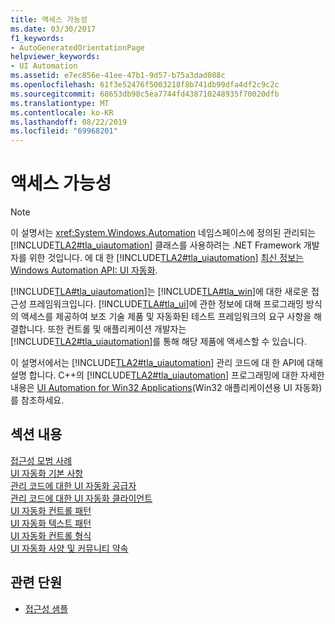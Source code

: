 ```yaml
---
title: 액세스 가능성
ms.date: 03/30/2017
f1_keywords:
- AutoGeneratedOrientationPage
helpviewer_keywords:
- UI Automation
ms.assetid: e7ec856e-41ee-47b1-9d57-b75a3dad088c
ms.openlocfilehash: 61f3e52476f5003218f8b741db99dfa4df2c9c2c
ms.sourcegitcommit: 68653db98c5ea7744fd438710248935f70020dfb
ms.translationtype: MT
ms.contentlocale: ko-KR
ms.lasthandoff: 08/22/2019
ms.locfileid: "69968201"
---
```

# <a name="accessibility"></a>액세스 가능성
> [!NOTE]
> 이 설명서는 <xref:System.Windows.Automation> 네임스페이스에 정의된 관리되는 [!INCLUDE[TLA2#tla_uiautomation](../../../includes/tla2sharptla-uiautomation-md.md)] 클래스를 사용하려는 .NET Framework 개발자를 위한 것입니다. 에 대 한 [!INCLUDE[TLA2#tla_uiautomation](../../../includes/tla2sharptla-uiautomation-md.md)] [최신 정보는 Windows Automation API: UI 자동화](https://go.microsoft.com/fwlink/?LinkID=156746).  
  
 [!INCLUDE[TLA#tla_uiautomation](../../../includes/tlasharptla-uiautomation-md.md)]는 [!INCLUDE[TLA#tla_win](../../../includes/tlasharptla-win-md.md)]에 대한 새로운 접근성 프레임워크입니다. [!INCLUDE[TLA#tla_ui](../../../includes/tlasharptla-ui-md.md)]에 관한 정보에 대해 프로그래밍 방식의 액세스를 제공하여 보조 기술 제품 및 자동화된 테스트 프레임워크의 요구 사항을 해결합니다. 또한 컨트롤 및 애플리케이션 개발자는 [!INCLUDE[TLA2#tla_uiautomation](../../../includes/tla2sharptla-uiautomation-md.md)]를 통해 해당 제품에 액세스할 수 있습니다.  
  
 이 설명서에서는 [!INCLUDE[TLA2#tla_uiautomation](../../../includes/tla2sharptla-uiautomation-md.md)] 관리 코드에 대 한 API에 대해 설명 합니다. C++의 [!INCLUDE[TLA2#tla_uiautomation](../../../includes/tla2sharptla-uiautomation-md.md)] 프로그래밍에 대한 자세한 내용은 [UI Automation for Win32 Applications](/windows/desktop/winauto/windows-automation-api-portal)(Win32 애플리케이션용 UI 자동화)를 참조하세요.  
  
## <a name="in-this-section"></a>섹션 내용  
 [접근성 모범 사례](../../../docs/framework/ui-automation/accessibility-best-practices.md)  
 [UI 자동화 기본 사항](../../../docs/framework/ui-automation/index.md)  
 [관리 코드에 대한 UI 자동화 공급자](../../../docs/framework/ui-automation/ui-automation-providers-for-managed-code.md)  
 [관리 코드에 대한 UI 자동화 클라이언트](../../../docs/framework/ui-automation/ui-automation-clients-for-managed-code.md)  
 [UI 자동화 컨트롤 패턴](../../../docs/framework/ui-automation/ui-automation-control-patterns.md)  
 [UI 자동화 텍스트 패턴](../../../docs/framework/ui-automation/ui-automation-text-pattern.md)  
 [UI 자동화 컨트롤 형식](../../../docs/framework/ui-automation/ui-automation-control-types.md)  
 [UI 자동화 사양 및 커뮤니티 약속](../../../docs/framework/ui-automation/ui-automation-specification-and-community-promise.md)  
  
## <a name="related-sections"></a>관련 단원  
- [접근성 샘플](https://github.com/Microsoft/WPF-Samples/tree/master/Accessibility) 
